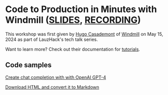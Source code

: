 # Code to Production in Minutes with Windmill ([SLIDES](https://www.canva.com/design/DAGFPA-pgXI/yobSu6gXxeIMcirsuVnxJQ/view?utm_content=DAGFPA-pgXI&utm_campaign=designshare&utm_medium=link&utm_source=editor), [RECORDING](https://youtu.be/TFDDDW1LcCU))

This workshop was first given by [Hugo Casademont](https://www.linkedin.com/in/hugo-casademont/) of [Windmill](https://www.windmill.dev/) on May 15, 2024 as part of LauzHack's tech talk series.

Want to learn more? Check out their documentation for [tutorials](https://www.windmill.dev/docs/getting_started/scripts_quickstart/python).

## Code samples

[Create chat completion with with OpenAI GPT-4](create_chat_completion_with_openai_gpt_4.py)

[Download HTML and convert it to Markdown](download_HTML_convert_to_markdown.py)

